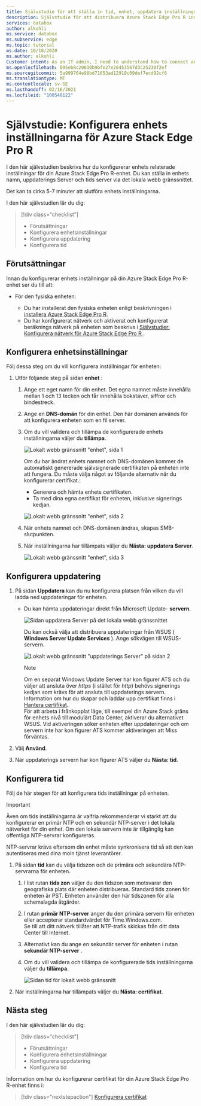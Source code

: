 ```yaml
---
title: Självstudie för att ställa in tid, enhet, uppdatera inställningar för Azure Stack Edge Pro R-enhet i Azure Portal
description: Självstudie för att distribuera Azure Stack Edge Pro R instruerar dig att konfigurera enhet, uppdatera, tids inställningar för den fysiska enheten.
services: databox
author: alkohli
ms.service: databox
ms.subservice: edge
ms.topic: tutorial
ms.date: 10/18/2020
ms.author: alkohli
Customer intent: As an IT admin, I need to understand how to connect and activate Azure Stack Edge Pro so I can use it to transfer data to Azure.
ms.openlocfilehash: 095eb8c20830b9bfe27e26453567d3c25230f2ef
ms.sourcegitcommit: 5a999764e98bd71653ad12918c09def7ecd92cf6
ms.translationtype: MT
ms.contentlocale: sv-SE
ms.lasthandoff: 02/16/2021
ms.locfileid: "100548122"
---
```

# <a name="tutorial-configure-the-device-settings-for-azure-stack-edge-pro-r"></a>Självstudie: Konfigurera enhets inställningarna för Azure Stack Edge Pro R

I den här självstudien beskrivs hur du konfigurerar enhets relaterade inställningar för din Azure Stack Edge Pro R-enhet. Du kan ställa in enhets namn, uppdaterings Server och tids server via det lokala webb gränssnittet.

Det kan ta cirka 5-7 minuter att slutföra enhets inställningarna.

I den här självstudien lär du dig:

> [!div class="checklist"]
>
> * Förutsättningar
> * Konfigurera enhetsinställningar
> * Konfigurera uppdatering 
> * Konfigurera tid

## <a name="prerequisites"></a>Förutsättningar

Innan du konfigurerar enhets inställningar på din Azure Stack Edge Pro R-enhet ser du till att:

* För den fysiska enheten:

    - Du har installerat den fysiska enheten enligt beskrivningen i [installera Azure Stack Edge Pro R](azure-stack-edge-pro-r-deploy-install.md).
    - Du har konfigurerat nätverk och aktiverat och konfigurerat beräknings nätverk på enheten som beskrivs i [Självstudier: Konfigurera nätverk för Azure Stack Edge Pro R ](azure-stack-edge-pro-r-deploy-configure-network-compute-web-proxy.md).


## <a name="configure-device-settings"></a>Konfigurera enhetsinställningar

Följ dessa steg om du vill konfigurera inställningar för enheten:

1. Utför följande steg på sidan **enhet** :

    1. Ange ett eget namn för din enhet. Det egna namnet måste innehålla mellan 1 och 13 tecken och får innehålla bokstäver, siffror och bindestreck.

    2. Ange en **DNS-domän** för din enhet. Den här domänen används för att konfigurera enheten som en fil server.

    3. Om du vill validera och tillämpa de konfigurerade enhets inställningarna väljer du **tillämpa**.

        ![Lokalt webb gränssnitt "enhet", sida 1](./media/azure-stack-edge-pro-r-deploy-set-up-device-update-time/device-2.png)

        Om du har ändrat enhets namnet och DNS-domänen kommer de automatiskt genererade självsignerade certifikaten på enheten inte att fungera. Du måste välja något av följande alternativ när du konfigurerar certifikat.: 
        
        - Generera och hämta enhets certifikaten. 
        - Ta med dina egna certifikat för enheten, inklusive signerings kedjan.
    

        ![Lokalt webb gränssnitt "enhet", sida 2](./media/azure-stack-edge-pro-r-deploy-set-up-device-update-time/device-3.png)

    4. När enhets namnet och DNS-domänen ändras, skapas SMB-slutpunkten.  

    5. När inställningarna har tillämpats väljer du **Nästa: uppdatera Server**.

        ![Lokalt webb gränssnitt "enhet", sida 3](./media/azure-stack-edge-pro-r-deploy-set-up-device-update-time/device-4.png)

## <a name="configure-update"></a>Konfigurera uppdatering

1. På sidan **Uppdatera** kan du nu konfigurera platsen från vilken du vill ladda ned uppdateringar för enheten.  

    - Du kan hämta uppdateringar direkt från Microsoft Update- **servern**.

        ![Sidan uppdatera Server på det lokala webb gränssnittet](./media/azure-stack-edge-pro-r-deploy-set-up-device-update-time/update-2.png)

        Du kan också välja att distribuera uppdateringar från WSUS ( **Windows Server Update Services** ). Ange sökvägen till WSUS-servern.
        
        ![Lokalt webb gränssnitt "uppdaterings Server" på sidan 2](./media/azure-stack-edge-pro-r-deploy-set-up-device-update-time/update-3.png)

        > [!NOTE] 
        > Om en separat Windows Update Server har kon figurer ATS och du väljer att ansluta över *https* (i stället för *http*) behövs signerings kedjan som krävs för att ansluta till uppdaterings servern. Information om hur du skapar och laddar upp certifikat finns i [Hantera certifikat](azure-stack-edge-gpu-manage-certificates.md).         
        > För att arbeta i frånkopplat läge, till exempel din Azure Stack gräns för enhets nivå till modulärt Data Center, aktiverar du alternativet WSUS. Vid aktiveringen söker enheten efter uppdateringar och om servern inte har kon figurer ATS kommer aktiveringen att Miss förväntas. 


2. Välj **Använd**.
3. När uppdaterings servern har kon figurer ATS väljer du **Nästa: tid**.
    

## <a name="configure-time"></a>Konfigurera tid

Följ de här stegen för att konfigurera tids inställningar på enheten. 

> [!IMPORTANT]
> Även om tids inställningarna är valfria rekommenderar vi starkt att du konfigurerar en primär NTP och en sekundär NTP-server i det lokala nätverket för din enhet. Om den lokala servern inte är tillgänglig kan offentliga NTP-servrar konfigureras.

NTP-servrar krävs eftersom din enhet måste synkronisera tid så att den kan autentiseras med dina moln tjänst leverantörer.

1. På sidan **tid** kan du välja tidszon och de primära och sekundära NTP-servrarna för enheten.  
    
    1. I list rutan **tids zon** väljer du den tidszon som motsvarar den geografiska plats där enheten distribueras.
        Standard tids zonen för enheten är PST. Enheten använder den här tidszonen för alla schemalagda åtgärder.

    2. I rutan **primär NTP-server** anger du den primära servern för enheten eller accepterar standardvärdet för Time.Windows.com.  
        Se till att ditt nätverk tillåter att NTP-trafik skickas från ditt data Center till Internet.

    3. Alternativt kan du ange en sekundär server för enheten i rutan **sekundär NTP-server** .

    4. Om du vill validera och tillämpa de konfigurerade tids inställningarna väljer du **tillämpa**.

        ![Sidan tid för lokalt webb gränssnitt](./media/azure-stack-edge-pro-r-deploy-set-up-device-update-time/time-2.png)

2. När inställningarna har tillämpats väljer du **Nästa: certifikat**.


## <a name="next-steps"></a>Nästa steg

I den här självstudien lär du dig:

> [!div class="checklist"]
>
> * Förutsättningar
> * Konfigurera enhetsinställningar
> * Konfigurera uppdatering 
> * Konfigurera tid

Information om hur du konfigurerar certifikat för din Azure Stack Edge Pro R-enhet finns i:

> [!div class="nextstepaction"]
> [Konfigurera certifikat](./azure-stack-edge-pro-r-deploy-configure-certificates-vpn-encryption.md)
